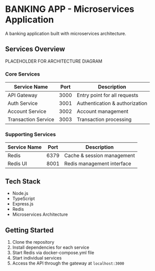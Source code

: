 # BANKING APP - Microservices Application

A banking application built with microservices architecture.

## Services Overview

PLACEHOLDER FOR ARCHITECTURE DIAGRAM

### Core Services

| Service Name        | Port | Description                    |
| ------------------- | ---- | ------------------------------ |
| API Gateway         | 3000 | Entry point for all requests   |
| Auth Service        | 3001 | Authentication & authorization |
| Account Service     | 3002 | Account management             |
| Transaction Service | 3003 | Transaction processing         |

### Supporting Services

| Service Name | Port | Description                |
| ------------ | ---- | -------------------------- |
| Redis        | 6379 | Cache & session management |
| Redis UI     | 8001 | Redis management interface |

## Tech Stack

- Node.js
- TypeScript
- Express.js
- Redis
- Microservices Architecture

## Getting Started

1. Clone the repository
2. Install dependencies for each service
3. Start Redis via docker-compose.yml file
4. Start individual services
5. Access the API through the gateway at `localhost:3000`
